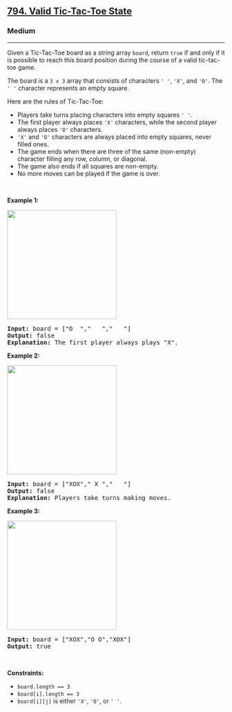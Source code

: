 <h2><a href="https://leetcode.com/problems/valid-tic-tac-toe-state">794. Valid Tic-Tac-Toe State</a></h2><h3>Medium</h3><hr><p>Given a Tic-Tac-Toe board as a string array <code>board</code>, return <code>true</code> if and only if it is possible to reach this board position during the course of a valid tic-tac-toe game.</p>

<p>The board is a <code>3 x 3</code> array that consists of characters <code>&#39; &#39;</code>, <code>&#39;X&#39;</code>, and <code>&#39;O&#39;</code>. The <code>&#39; &#39;</code> character represents an empty square.</p>

<p>Here are the rules of Tic-Tac-Toe:</p>

<ul>
	<li>Players take turns placing characters into empty squares <code>&#39; &#39;</code>.</li>
	<li>The first player always places <code>&#39;X&#39;</code> characters, while the second player always places <code>&#39;O&#39;</code> characters.</li>
	<li><code>&#39;X&#39;</code> and <code>&#39;O&#39;</code> characters are always placed into empty squares, never filled ones.</li>
	<li>The game ends when there are three of the same (non-empty) character filling any row, column, or diagonal.</li>
	<li>The game also ends if all squares are non-empty.</li>
	<li>No more moves can be played if the game is over.</li>
</ul>

<p>&nbsp;</p>
<p><strong class="example">Example 1:</strong></p>
<img alt="" src="https://assets.leetcode.com/uploads/2021/05/15/tictactoe1-grid.jpg" style="width: 253px; height: 253px;" />
<pre>
<strong>Input:</strong> board = [&quot;O  &quot;,&quot;   &quot;,&quot;   &quot;]
<strong>Output:</strong> false
<strong>Explanation:</strong> The first player always plays &quot;X&quot;.
</pre>

<p><strong class="example">Example 2:</strong></p>
<img alt="" src="https://assets.leetcode.com/uploads/2021/05/15/tictactoe2-grid.jpg" style="width: 253px; height: 253px;" />
<pre>
<strong>Input:</strong> board = [&quot;XOX&quot;,&quot; X &quot;,&quot;   &quot;]
<strong>Output:</strong> false
<strong>Explanation:</strong> Players take turns making moves.
</pre>

<p><strong class="example">Example 3:</strong></p>
<img alt="" src="https://assets.leetcode.com/uploads/2021/05/15/tictactoe4-grid.jpg" style="width: 253px; height: 253px;" />
<pre>
<strong>Input:</strong> board = [&quot;XOX&quot;,&quot;O O&quot;,&quot;XOX&quot;]
<strong>Output:</strong> true
</pre>

<p>&nbsp;</p>
<p><strong>Constraints:</strong></p>

<ul>
	<li><code>board.length == 3</code></li>
	<li><code>board[i].length == 3</code></li>
	<li><code>board[i][j]</code> is either <code>&#39;X&#39;</code>, <code>&#39;O&#39;</code>, or <code>&#39; &#39;</code>.</li>
</ul>

